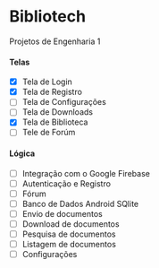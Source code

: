 # Bibliotech
Projetos de Engenharia 1

#### Telas

- [x] Tela de Login
- [x] Tela de Registro
- [ ] Tela de Configurações
- [ ] Tela de Downloads
- [x] Tela de Biblioteca
- [ ] Tele de Forúm

#### Lógica

- [ ] Integração com o Google Firebase
- [ ] Autenticação e Registro
- [ ] Fórum
- [ ] Banco de Dados Android SQlite
- [ ] Envio de documentos
- [ ] Download de documentos
- [ ] Pesquisa de documentos
- [ ] Listagem de documentos
- [ ] Configurações
